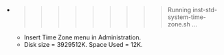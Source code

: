 * >>>>>>>>> Running inst-std-system-time-zone.sh ...
  * Insert Time Zone menu in Administration.
  * Disk size = 3929512K. Space Used = 12K.
